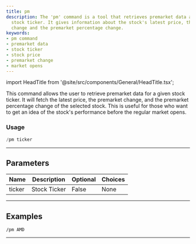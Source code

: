 ```yaml
---
title: pm
description: The 'pm' command is a tool that retrieves premarket data about a certain
  stock ticker. It gives information about the stock's latest price, the premarket
  change and the premarket percentage change.
keywords:
- pm command
- premarket data
- stock ticker
- stock price
- premarket change
- market opens
---
```


import HeadTitle from '@site/src/components/General/HeadTitle.tsx';

<HeadTitle title="duediligence: pm - Telegram Reference | OpenBB Bot Docs" />

This command allows the user to retrieve premarket data for a given stock ticker. It will fetch the latest price, the premarket change, and the premarket percentage change of the selected stock. This is useful for those who want to get an idea of the stock's performance before the regular market opens.

### Usage

```python wordwrap
/pm ticker
```

---

## Parameters

| Name | Description | Optional | Choices |
| ---- | ----------- | -------- | ------- |
| ticker | Stock Ticker | False | None |


---

## Examples

```
/pm AMD
```

---
